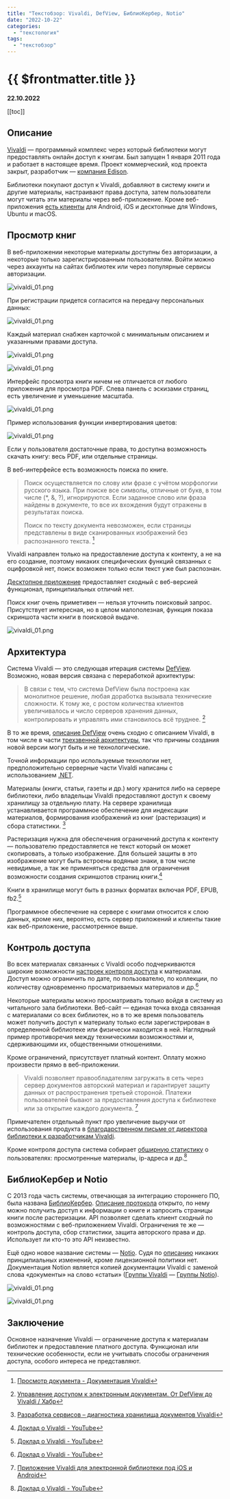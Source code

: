 ```yaml
---
title: "Текстобзор: Vivaldi, DefView, БиблиоКербер, Notio"
date: "2022-10-22"
categories:
  - "текстология"
tags:
  - "текстобзор"
---
```


# {{ $frontmatter.title }}

**22.10.2022**

[[toc]]

## Описание

[Vivaldi](https://www.vivaldi.ru) — программный комплекс через который библиотеки могут предоставлять онлайн доступ к книгам. Был запущен 1 января 2011 года и работает в настоящее время. Проект коммерческий, код проекта закрыт, разработчик — [компания Edison](https://www.edsd.ru).

Библиотеки покупают доступ к Vivaldi, добавляют в систему книги и другие материалы, настраивают права доступа, затем пользователи могут читать эти материалы через веб-приложение. Кроме веб-приложения [есть клиенты](https://www.vivaldi.ru/downloads) для Android, iOS и десктопные для Windows, Ubuntu и macOS.

## Просмотр книг

В веб-приложении некоторые материалы доступны без авторизации, а некоторые только зарегистрированным пользователям. Войти можно через аккаунты на сайтах библиотек или через популярные сервисы авторизации.

![vivaldi_01.png](/images/textreview/vivaldi/vivaldi_01.png)

При регистрации придется согласится на передачу персональных данных:

![vivaldi_01.png](/images/textreview/vivaldi/vivaldi_02.png)

Каждый материал снабжен карточкой с минимальным описанием и указанными правами доступа.

![vivaldi_01.png](/images/textreview/vivaldi/vivaldi_05.png)

![vivaldi_01.png](/images/textreview/vivaldi/vivaldi_06.png)

Интерфейс просмотра книги ничем не отличается от любого приложения для просмотра PDF. Слева панель с эскизами страниц, есть увеличение и уменьшение масштаба.

![vivaldi_01.png](/images/textreview/vivaldi/vivaldi_03.png)

Пример использования функции инвертирования цветов:

![vivaldi_01.png](/images/textreview/vivaldi/vivaldi_04.png)

Если у пользователя достаточные права, то доступна возможность скачать книгу: весь PDF, или отдельные страницы.

В веб-интерфейсе есть возможность поиска по книге.

> Поиск осуществляется по слову или фразе с учётом морфологии русского
> языка. При поиске все символы, отличные от букв, в том числе (\*, &,
> ?), игнорируются. Если заданное слово или фраза найдены в документе, то
> все их вхождения будут отражены в результатах поиска.
>
> Поиск по тексту документа невозможен, если страницы представлены в виде сканированных изображений без распознанного текста. [^1]

Vivaldi направлен только на предоставление доступа к контенту, а не на его создание, поэтому никаких специфических функций связанных с оцифровкой нет, поиск возможен только если текст уже был распознан.

[Десктопное приложение](http://help.vivaldi.ru/user-guide/desktop/) предоставляет сходный с веб-версией функционал, принципиальных отличий нет.

Поиск книг очень приметивен — нельзя уточнить поисковый запрос. Присутствует интересная, но в целом малополезная, функция показа скриншота части книги в поисковой выдаче.

![vivaldi_01.png](/images/textreview/vivaldi/vivaldi_07.png)

## Архитектура

Система Vivaldi — это следующая итерация системы [DefView](https://www.cnews.ru/news/line/defview_obespechit_rgb_zashchishchennyj_prosmotr_1). Возможно, новая версия связана с переработкой архитектуры:

> В связи с тем, что система DefView была построена как монолитное
> решение, любая доработка вызывала технические сложности. К тому же, с
> ростом количества клиентов увеличивалось и число серверов хранения
> данных, контролировать и управлять ими становилось всё труднее. [^2]

В то же время, [описание DefView](https://ru.wikipedia.org/wiki/DefView) очень сходно с описанием Vivaldi, в том числе в части [трехзвенной архитектуры](https://ru.wikipedia.org/wiki/Трёхуровневая_архитектура), так что причины создания новой версии могут быть и не технологические.

Точной информации про используемые технологии нет, предположительно серверные части Vivaldi написаны с использованием [.NET](https://ru.wikipedia.org/wiki/.NET).

Материалы (книги, статьи, газеты и др.) могу хранится либо на сервере библиотеки, либо владельцы Vivaldi предоставляют доступ к своему хранилищу за отдельную плату. На сервере хранилища устанавливается программное обеспечение для индексации материалов, формирования изображений из книг (растеризация) и сбора статистики. [^3]

Растеризация нужна для обеспечения ограничений доступа к контенту — пользователю предоставляется не текст который он может скопировать, а только изображение. Для большей защиты в это изображение могут быть встроены водяные знаки, в том числе невидимые, а так же применяться средства для ограничения возможности создания скриншотов страниц книги.[^4]

Книги в хранилище могут быть в разных форматах включая PDF, EPUB, fb2.[^4]

Программное обеспечение на сервере с книгами относится к слою данных, кроме них, вероятно, есть сервер приложений и клиенты такие как веб-приложение, рассмотренное выше.

## Контроль доступа

Во всех материалах связанных с Vivaldi особо подчеркиваются широкие возможности [настроек контроля доступа](http://help.vivaldi.ru/admin-guide/library-management/access-to-documents/) к материалам. Доступ можно ограничить по дате, по пользователю, по коллекции, по количеству одновременно просматриваемых материалов и др.[^4]

Некоторые материалы можно просматривать только войдя в систему из читального зала библиотеки. Веб-сайт — единая точка входа связанная с материалами со всех библиотек, но в то же время пользователь может получить доступ к материалу только если зарегистрирован в определенной библиотеке или физически находится в ней. Наглядный пример противоречия между техническими возможностями и, сдерживающими их, общественными отношениями.

Кроме ограничений, присутствует платный контент. Оплату можно произвести прямо в веб-приложении.

> Vivaldi позволяет правообладателям загружать в сеть через сервер
> документов авторский материал и гарантирует защиту данных от
> распространения третьей стороной. Платежи пользователей бывают за
> предоставления доступа к библиотеке или за открытие каждого документа. [^5]

Примечателен отдельный пункт про увеличение выручки от использования продукта в [благодарственном письме от директора библиотеки к разработчикам Vivaldi](https://www.edsd.ru/files/jpg/Otzyv-Rossijskaya-gosudarstvennaya-biblioteka.jpg).

Кроме контроля доступа система собирает [обширную статистику](http://help.vivaldi.ru/admin-guide/library-management/statistic_doc/) о пользователях: просмотренные материалы, ip-адреса и др.[^4]

## БиблиоКербер и Notio

С 2013 года часть системы, отвечающая за интеграцию стороннего ПО, была названа [БиблиоКербер](https://www.edsd.ru/brandmauehr-bibliokerber-dlya-zashchity-ehlektronnyh-resursov-biblioteki). [Описание протокола](http://help.vivaldi.ru/api/v3/) открыто, по нему можно получить доступ к информации о книге и запросить страницы книги после растеризации. API позволяет сделать клиент сходный по возможностями с веб-приложением Vivaldi. Ограничения те же — контроль доступа, сбор статистики, защита авторского права и др. Использует ли кто-то это API неизвестно.

Ещё одно новое название системы — [Notio](https://notio.info). Судя по [описанию](https://www.edsd.ru/ru/o_kompanii/novosti/ot-defview-k-notio) никаких принципиальных изменений, кроме лицензионной политики нет. Документация Notion является копией документации Vivaldi с заменой слова «документы» на слово «статьи» ([Группы Vivaldi](http://help.vivaldi.ru/admin-guide/library-management/groups/) — [Группы Notio](https://docs.notio.info/admin-guide/library-management/groups/)).

![vivaldi_01.png](/images/textreview/vivaldi/vivaldi_08.png)

![vivaldi_01.png](/images/textreview/vivaldi/vivaldi_09.png)

## Заключение

Основное назначение Vivaldi — ограничение доступа к материалам библиотек и предоставление платного доступа. Функционал или технические особенности, если не учитывать способы ограничения доступа, особого интереса не представляют.

[^1]: [Просмотр документа - Документация Vivaldi](http://help.vivaldi.ru/user-guide/viewdoc/)
[^2]: [Управление доступом к электронным документам. От DefView до Vivaldi / Хабр](https://habr.com/ru/company/edison/blog/232033/)
[^3]: [Разработка сервисов – диагностика хранилища документов Vivaldi](https://www.edsd.ru/diagnostika-hranilishha-dokumentov-vivaldi)
[^4]: [Доклад о Vivaldi - YouTube](https://www.youtube.com/watch?v=97_pMByalBs)
[^5]: [Приложение Vivaldi для электронной библиотеки под iOS и Android](https://www.edsd.ru/prilozhenie-vivaldi-dlya-raboty-s-ehlektronnoj-bibliotekoj)
